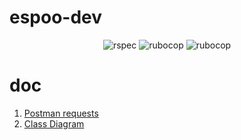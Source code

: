 # espoo-dev

<p align="center">
  <img src="http://ruby.ci/badges/c9e80d1d-18a0-48f0-a533-541666383998/rspec" alt="rspec"/>
  <img src="http://ruby.ci/badges/c9e80d1d-18a0-48f0-a533-541666383998/rubocop" alt="rubocop"/>
  <img src="http://ruby.ci/badges/c9e80d1d-18a0-48f0-a533-541666383998/simplecov" alt="rubocop"/>
</p>

# doc

1. [Postman requests](https://www.postman.com/grey-zodiac-51715/workspace/espoo/overview)
1. [Class Diagram](https://drive.google.com/file/d/1681YmHrron_fxAb8tOebmzTbqy9qGM8p/view?usp=sharing)
